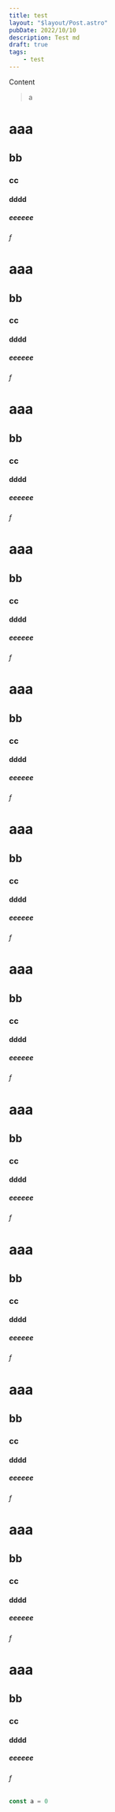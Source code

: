 ```yaml
---
title: test
layout: "$layout/Post.astro"
pubDate: 2022/10/10
description: Test md 
draft: true
tags:
    - test
---
```


Content
> a

# aaa
## bb
### cc
#### dddd
##### eeeeee
###### f
# aaa
## bb
### cc
#### dddd
##### eeeeee
###### f
# aaa
## bb
### cc
#### dddd
##### eeeeee
###### f
# aaa
## bb
### cc
#### dddd
##### eeeeee
###### f
# aaa
## bb
### cc
#### dddd
##### eeeeee
###### f
# aaa
## bb
### cc
#### dddd
##### eeeeee
###### f
# aaa
## bb
### cc
#### dddd
##### eeeeee
###### f
# aaa
## bb
### cc
#### dddd
##### eeeeee
###### f
# aaa
## bb
### cc
#### dddd
##### eeeeee
###### f
# aaa
## bb
### cc
#### dddd
##### eeeeee
###### f
# aaa
## bb
### cc
#### dddd
##### eeeeee
###### f
# aaa
## bb
### cc
#### dddd
##### eeeeee
###### f

```ts
const a = 0
```